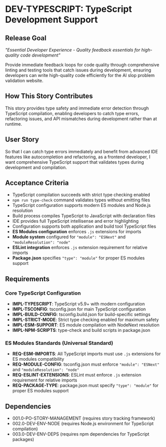 # DEV-TYPESCRIPT: TypeScript Development Support

## Release Goal

_"Essential Developer Experience - Quality feedback essentials for high-quality code development"_

Provide immediate feedback loops for code quality through comprehensive linting and testing tools that catch issues during development, ensuring developers can write high-quality code efficiently for the AI slop problem validation website.

## How This Story Contributes

This story provides type safety and immediate error detection through TypeScript compilation, enabling developers to catch type errors, refactoring issues, and API mismatches during development rather than at runtime.

## User Story

So that I can catch type errors immediately and benefit from advanced IDE features like autocompletion and refactoring, as a frontend developer, I want comprehensive TypeScript support that validates types during development and compilation.

## Acceptance Criteria

- TypeScript compilation succeeds with strict type checking enabled
- `npm run type-check` command validates types without emitting files
- TypeScript configuration supports modern ES modules and Node.js resolution
- Build process compiles TypeScript to JavaScript with declaration files
- IDE provides full TypeScript intellisense and error highlighting
- Configuration supports both application and build tool TypeScript files
- **ES Modules configuration** enforces `.js` extensions for imports
- **Module system** configured for `"module": "ESNext"` and `"moduleResolution": "node"`
- **ESLint integration** enforces `.js` extension requirement for relative imports
- **Package.json** specifies `"type": "module"` for proper ES modules support

## Requirements

### Core TypeScript Configuration

- **IMPL-TYPESCRIPT**: TypeScript v5.9+ with modern configuration
- **IMPL-TSCONFIG**: tsconfig.json for main TypeScript configuration
- **IMPL-BUILD-CONFIG**: tsconfig.build.json for build-specific settings
- **IMPL-STRICT-MODE**: Strict type checking enabled for maximum safety
- **IMPL-ESM-SUPPORT**: ES module compilation with NodeNext resolution
- **IMPL-NPM-SCRIPTS**: type-check and build scripts in package.json

### ES Modules Standards (Universal Standard)

- **REQ-ESM-IMPORTS**: All TypeScript imports must use `.js` extensions for ES modules compatibility
- **REQ-MODULE-CONFIG**: tsconfig.json must enforce `"module": "ESNext"` and `"moduleResolution": "node"`
- **REQ-ESLINT-EXTENSIONS**: ESLint must enforce `.js` extension requirement for relative imports
- **REQ-PACKAGE-TYPE**: package.json must specify `"type": "module"` for proper ES modules support

## Dependencies

- 001.0-PO-STORY-MANAGEMENT (requires story tracking framework)
- 002.0-DEV-ENV-NODE (requires Node.js environment for TypeScript compilation)
- 003.0-DEV-ENV-DEPS (requires npm dependencies for TypeScript packages)
